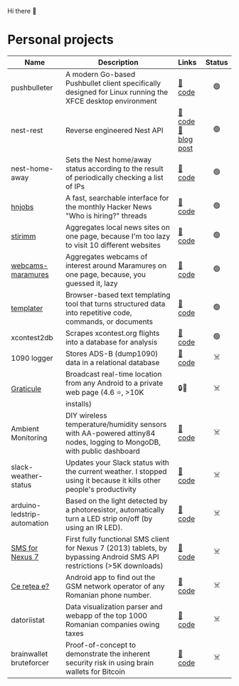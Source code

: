 Hi there 👋

# Personal projects

| Name                                                                                                                                | Description                                                                                                             | Links                                                                                                                                                      | Status |
|-------------------------------------------------------------------------------------------------------------------------------------|-------------------------------------------------------------------------------------------------------------------------|:-----------------------------------------------------------------------------------------------------------------------------------------------------------|:------:|
| pushbulleter                                                                                                                        | A modern Go-based Pushbullet client specifically designed for Linux running the XFCE desktop environment                | [📂 code](https://github.com/emilburzo/pushbulleter)                                                                                                       |   🟢   |
| nest-rest                                                                                                                           | Reverse engineered Nest API                                                                                             | [📂 code](https://github.com/emilburzo/nest-rest) <br/> [📝️ blog post](https://blog.emilburzo.com/2020/12/reverse-engineering-nest-home-away-status-api/) |   🟢   |
| nest-home-away                                                                                                                      | Sets the Nest home/away status according to the result of periodically checking a list of IPs                           | [📂 code](https://github.com/emilburzo/nest-home-away)                                                                                                     |   🟢   |
| [hnjobs](https://hnjobs.emilburzo.com)                                                                                              | A fast, searchable interface for the monthly Hacker News "Who is hiring?" threads                                       | [📂 code](https://github.com/hnjobs)                                                                                                                       |   🟢   |
| [stirimm](https://stiri.maramures.io/)                                                                                              | Aggregates local news sites on one page, because I'm too lazy to visit 10 different websites                            | [📂 code](https://github.com/stirimm)                                                                                                                      |   🟢   |
| [webcams-maramures](https://webcam.maramures.io/)                                                                                   | Aggregates webcams of interest around Maramureș on one page, because, you guessed it, lazy                              | [📂 code](https://github.com/emilburzo/webcams-maramures)                                                                                                  |   🟢   |
| [templater](https://templater.emilburzo.com)                                                                                        | Browser-based text templating tool that turns structured data into repetitive code, commands, or documents              | [📂 code](https://github.com/emilburzo/templater)                                                                                                          |   🟢   |
| xcontest2db                                                                                                                         | Scrapes xcontest.org flights into a database for analysis                                                               | [📂 code](https://github.com/emilburzo/xcontest2db)                                                                                                        |   🟢   |
| 1090 logger                                                                                                                         | Stores ADS-B (dump1090) data in a relational database                                                                   | [📂 code](https://github.com/1090/logger)                                                                                                                  |  ☠️️   |
| [Graticule](https://web.archive.org/web/20230322174527/https://play.google.com/store/apps/details?id=com.emilburzo.graticule)       | Broadcast real-time location from any Android to a private web page (4.6 ⭐, >10K installs)                              | 🔒🙈                                                                                                                                                       |   ☠️   |
| Ambient Monitoring                                                                                                                  | DIY wireless temperature/humidity sensors with AA-powered attiny84 nodes, logging to MongoDB, with public dashboard     | [📂 code](https://github.com/ambient-monitoring)                                                                                                           |   ☠️   |
| slack-weather-status                                                                                                                | Updates your Slack status with the current weather. I stopped using it because it kills other people's productivity     | [📂 code](https://github.com/emilburzo/slack-weather-status)                                                                                               |   ☠️   |
| arduino-ledstrip-automation                                                                                                         | Based on the light detected by a photoresistor, automatically turn a LED strip on/off (by using an IR LED).             | [📂 code](https://github.com/emilburzo/arduino-ledstrip-automation)                                                                                        |   ☠️   |
| [SMS for Nexus 7](https://web.archive.org/web/20160809023231/https://play.google.com/store/apps/details?id=com.emilburzo.nexus7sms) | First fully functional SMS client for Nexus 7 (2013) tablets, by bypassing Android SMS API restrictions (>5K downloads) | [📂 code](https://github.com/emilburzo/nexus7sms)                                                                                                          |   ☠️   |
| [Ce rețea e?](https://web.archive.org/web/20160809022508/https://play.google.com/store/apps/details?id=com.emilburzo.portabilitate) | Android app to find out the GSM network operator of any Romanian phone number.                                          | [📂 code](https://github.com/emilburzo/android-portabilitate)                                                                                              |   ☠️   |
| datoriistat                                                                                                                         | Data visualization parser and webapp of the top 1000 Romanian companies owing taxes                                     | [📂 code](https://github.com/datoriistat)                                                                                                                  |   ☠️   |
| brainwallet bruteforcer                                                                                                             | Proof-of-concept to demonstrate the inherent security risk in using brain wallets for Bitcoin                           | [📂 code](https://github.com/emilburzo/brainwallet-bruteforcer)                                                                                            |   ☠️   |
